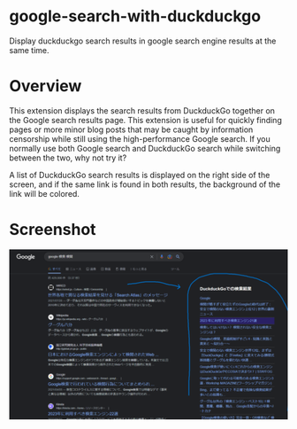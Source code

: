 # google-search-with-duckduckgo
 Display duckduckgo search results in google search engine results at the same time.
 
# Overview
 This extension displays the search results from DuckduckGo together on the Google search results page.
This extension is useful for quickly finding pages or more minor blog posts that may be caught by information censorship while still using the high-performance Google search.
If you normally use both Google search and DuckduckGo search while switching between the two, why not try it?

A list of DuckduckGo search results is displayed on the right side of the screen, and if the same link is found in both results, the background of the link will be colored.

# Screenshot
![スクリーンショット](screenshot.png)